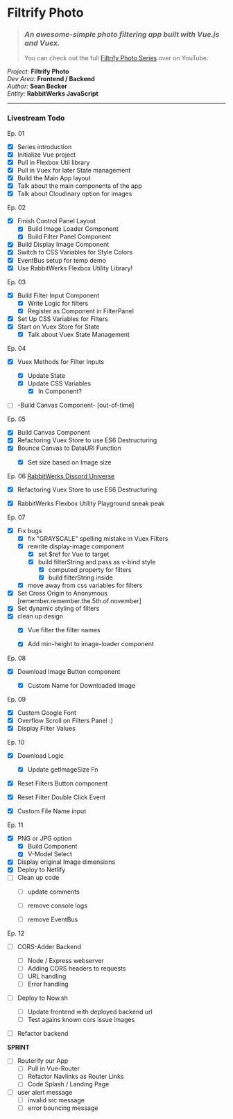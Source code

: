 # Filtrify Photo  

> ### _An awesome-simple photo filtering app built with Vue.js and Vuex._  
> You can check out the full [Filtrify Photo Series](https://www.youtube.com/playlist?list=PLFXBGOVoMkVkKXnWpboAuPGOo7-SB56aB) over on YouTube.  

_Project:_ **Filtrify Photo**  
_Dev Area:_ **Frontend / Backend**  
_Author:_ **Sean Becker**   
_Entity:_ **RabbitWerks JavaScript**  

---

### Livestream Todo
Ep. 01
* [x] Series introduction
* [x] Initialize Vue project
* [x] Pull in Flexbox Util library
* [x] Pull in Vuex for later State management
* [x] Build the Main App layout
* [x] Talk about the main components of the app
* [x] Talk about Cloudinary option for images

Ep. 02
* [x] Finish Control Panel Layout
  * [x] Build Image Loader Component
  * [x] Build Filter Panel Component
* [x] Build Display Image Component
* [x] Switch to CSS Variables for Style Colors
* [x] EventBus setup for temp demo
* [x] Use RabbitWerks Flexbox Utility Library!

Ep. 03
* [x] Build Filter Input Component
  * [x] Write Logic for filters 
  * [x] Register as Component in FilterPanel
* [x] Set Up CSS Variables for Filters
* [x] Start on Vuex Store for State
  * [x] Talk about Vuex State Management

Ep. 04
* [x] Vuex Methods for Filter Inputs
  * [x] Update State
  * [x] Update CSS Variables
    * [x] In Component?
* [ ] -Build Canvas Component- [out-of-time]



Ep. 05
* [x] Build Canvas Component
* [x] Refactoring Vuex Store to use ES6 Destructuring
* [x] Bounce Canvas to DataURI Function
  * [x] Set size based on Image size



Ep. 06
[RabbitWerks Discord Universe](https://discord.gg/bKVBPsq)
* [x] Refactoring Vuex Store to use ES6 Destructuring
* [x] RabbitWerks Flexbox Utility Playground sneak peak



Ep. 07  
* [x] Fix bugs
  * [x] fix "GRAYSCALE" spelling mistake in Vuex Filters
  * [x] rewrite display-image component
    * [x] set $ref for Vue to target
    * [x] build filterString and pass as v-bind style
      * [x] computed property for filters
      * [x] build filterString inside
  * [x] move away from css variables for filters
* [x] Set Cross Origin to Anonymous [remember.remember.the.5th.of.november]
* [x] Set dynamic styling of filters
* [x] clean up design
  * [x] Vue filter the filter names
  * [x] Add min-height to image-loader component



Ep. 08
* [x] Download Image Button component
  * [x] Custom Name for Downloaded Image


Ep. 09
* [x] Custom Google Font
* [x] Overflow Scroll on Filters Panel :)
* [x] Display Filter Values

Ep. 10
* [x] Download Logic
  * [x] Update getImageSize Fn
* [x] Reset Filters Button component
* [x] Reset Filter Double Click Event
* [x] Custom File Name input


Ep. 11
* [x] PNG or JPG option
  * [x] Build Component
  * [x] V-Model Select
* [x] Display original Image dimensions
* [x] Deploy to Netlify
* [ ] Clean up code
  * [ ] update comments
  * [ ] remove console logs
  * [ ] remove EventBus


Ep. 12
* [ ] CORS-Adder Backend
  * [ ] Node / Express webserver
  * [ ] Adding CORS headers to requests
  * [ ] URL handling
  * [ ] Error handling
* [ ] Deploy to Now.sh
  * [ ] Update frontend with deployed backend url
  * [ ] Test agains known cors issue images
* [ ] Refactor backend



**SPRINT**
* [ ] Routerify our App
  * [ ] Pull in Vue-Router
  * [ ] Refactor Navlinks as Router Links
  * [ ] Code Splash / Landing Page
* [ ] user alert message
  * [ ] invalid src message
  * [ ] error bouncing message
